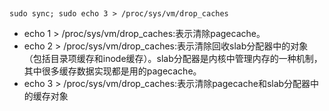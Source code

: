 
##

```shell
sudo sync; sudo echo 3 > /proc/sys/vm/drop_caches
```

- echo 1 > /proc/sys/vm/drop_caches:表示清除pagecache。
- echo 2 > /proc/sys/vm/drop_caches:表示清除回收slab分配器中的对象（包括目录项缓存和inode缓存）。slab分配器是内核中管理内存的一种机制，其中很多缓存数据实现都是用的pagecache。
- echo 3 > /proc/sys/vm/drop_caches:表示清除pagecache和slab分配器中的缓存对象
